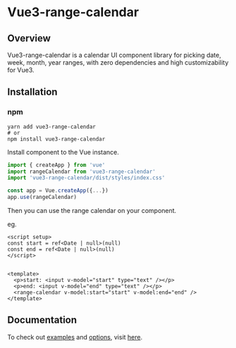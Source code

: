 # Vue3-range-calendar

## Overview
Vue3-range-calendar is a calendar UI component library for picking date, week, month, year ranges, with zero dependencies and high customizability for Vue3.

## Installation

### npm

```shell
yarn add vue3-range-calendar
# or
npm install vue3-range-calendar
```

Install component to the Vue instance.

```JavaScript
import { createApp } from 'vue'
import rangeCalendar from 'vue3-range-calendar'
import 'vue3-range-calendar/dist/styles/index.css'

const app = Vue.createApp({...})
app.use(rangeCalendar)
```

Then you can use the range calendar on your component.

eg.

```Vue
<script setup>
const start = ref<Date | null>(null)
const end = ref<Date | null>(null)
</script>


<template>
  <p>start: <input v-model="start" type="text" /></p>
  <p>end: <input v-model="end" type="text" /></p>
  <range-calendar v-model:start="start" v-model:end="end" />
</template>
```

## Documentation

To check out [examples](https://vue3-range-calendar.azurewarth0920.com/example.html) and [options](https://vue3-range-calendar.azurewarth0920.com/options.html), visit [here](https://vue3-range-calendar.azurewarth0920.com/).
